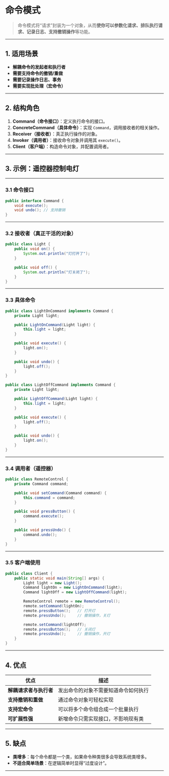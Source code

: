 # 命令模式

> 命令模式将“请求”封装为一个对象，从而**使你可以参数化请求、排队执行请求、记录日志、支持撤销操作**等功能。

---

## 1. 适用场景

- **解耦命令的发起者和执行者**
- **需要支持命令的撤销/重做**
- **需要记录操作日志、事务**
- **需要实现批处理（宏命令）**

---

## 2. 结构角色

1. **Command（命令接口）**：定义执行命令的接口。
2. **ConcreteCommand（具体命令）**：实现 `Command`，调用接收者的相关操作。
3. **Receiver（接收者）**：真正执行操作的对象。
4. **Invoker（调用者）**：接收命令对象并调用其 `execute()`。
5. **Client（客户端）**：构造命令对象，并配置调用者。

---

## 3. 示例：遥控器控制电灯

---

### 3.1 命令接口

```java
public interface Command {
    void execute();
    void undo(); // 支持撤销
}
```

---

### 3.2  接收者（真正干活的对象）

```java
public class Light {
    public void on() {
        System.out.println("灯打开了");
    }

    public void off() {
        System.out.println("灯关闭了");
    }
}
```

---

### 3.3 具体命令

```java
public class LightOnCommand implements Command {
    private Light light;

    public LightOnCommand(Light light) {
        this.light = light;
    }

    public void execute() {
        light.on();
    }

    public void undo() {
        light.off();
    }
}
```

```java
public class LightOffCommand implements Command {
    private Light light;

    public LightOffCommand(Light light) {
        this.light = light;
    }

    public void execute() {
        light.off();
    }

    public void undo() {
        light.on();
    }
}
```

---

### 3.4 调用者（遥控器）

```java
public class RemoteControl {
    private Command command;

    public void setCommand(Command command) {
        this.command = command;
    }

    public void pressButton() {
        command.execute();
    }

    public void pressUndo() {
        command.undo();
    }
}
```

---

### 3.5 客户端使用

```java
public class Client {
    public static void main(String[] args) {
        Light light = new Light();
        Command lightOn = new LightOnCommand(light);
        Command lightOff = new LightOffCommand(light);

        RemoteControl remote = new RemoteControl();
        remote.setCommand(lightOn);
        remote.pressButton();   // 打开灯
        remote.pressUndo();     // 撤销操作，关灯

        remote.setCommand(lightOff);
        remote.pressButton();   // 关闭灯
        remote.pressUndo();     // 撤销操作，开灯
    }
}
```

---

## 4. 优点

| 优点 | 描述 |
|------|------|
| **解耦请求者与执行者** | 发出命令的对象不需要知道命令如何执行 |
| **支持撤销和重做** | 通过命令对象可轻松实现 |
| **支持宏命令** | 可以将多个命令组合成一个批量执行 |
| **可扩展性强** | 新增命令只需实现接口，不影响现有类 |

---

## 5. 缺点

- **类增多**：每个命令都是一个类，如果命令种类很多会导致系统类增多。
- **不适合简单场景**：在逻辑简单时显得“过度设计”。

---



